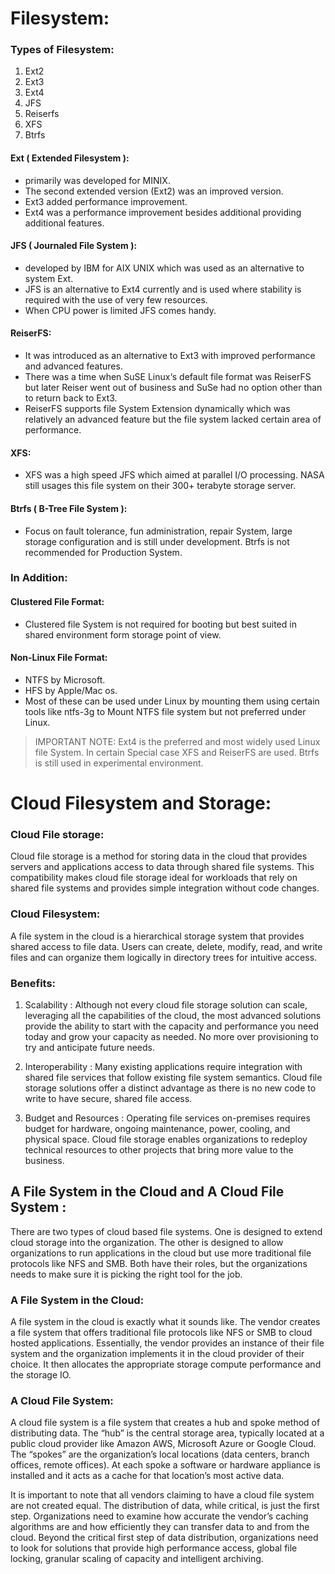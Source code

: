 # Filesystem:
### Types of Filesystem:
1. Ext2
2. Ext3
3. Ext4
4. JFS
5. Reiserfs
6. XFS
7. Btrfs

#### Ext ( Extended Filesystem ):
- primarily was developed for MINIX. 
- The second extended version (Ext2) was an improved version.
- Ext3 added performance improvement. 
- Ext4 was a performance improvement besides additional providing additional features.

#### JFS ( Journaled File System ):
- developed by IBM for AIX UNIX which was used as an alternative to system Ext.
- JFS is an alternative to Ext4 currently and is used where stability is required with the use of very few resources.
- When CPU power is limited JFS comes handy.

#### ReiserFS:
- It was introduced as an alternative to Ext3 with improved performance and advanced features.
- There was a time when SuSE Linux‘s default file format was ReiserFS but later Reiser went out of business and SuSe had no option other than to return back to Ext3.
- ReiserFS supports file System Extension dynamically which was relatively an advanced feature but the file system lacked certain area of performance.

#### XFS:
- XFS was a high speed JFS which aimed at parallel I/O processing. NASA still usages this file system on their 300+ terabyte storage server.

#### Btrfs ( B-Tree File System ):
- Focus on fault tolerance, fun administration, repair System, large storage configuration and is still under development. Btrfs is not recommended for Production System.

### In Addition:
#### Clustered File Format:
- Clustered file System is not required for booting but best suited in shared environment form storage point of view.

#### Non-Linux File Format:
- NTFS by Microsoft.
- HFS by Apple/Mac os.
- Most of these can be used under Linux by mounting them using certain tools like ntfs-3g to Mount NTFS file system but not preferred under Linux.

> IMPORTANT NOTE: Ext4 is the preferred and most widely used Linux file System. In certain Special case XFS and ReiserFS are used. Btrfs is still used in experimental environment.



# Cloud Filesystem and Storage:
### Cloud File storage:
Cloud file storage is a method for storing data in the cloud that provides servers and applications access to data through shared file systems. This compatibility makes cloud file storage ideal for workloads that rely on shared file systems and provides simple integration without code changes.

### Cloud Filesystem:
A file system in the cloud is a hierarchical storage system that provides shared access to file data. Users can create, delete, modify, read, and write files and can organize them logically in directory trees for intuitive access.

### Benefits:
1. Scalability : 
Although not every cloud file storage solution can scale, leveraging all the capabilities of the cloud, the most advanced solutions provide the ability to start with the capacity and performance you need today and grow your capacity as needed. No more over provisioning to try and anticipate future needs.

2. Interoperability : 
Many existing applications require integration with shared file services that follow existing file system semantics. Cloud file storage solutions offer a distinct advantage as there is no new code to write to have secure, shared file access.

3. Budget and Resources : 
Operating file services on-premises requires budget for hardware, ongoing maintenance, power, cooling, and physical space. Cloud file storage enables organizations to redeploy technical resources to other projects that bring more value to the business.

## A File System in the Cloud and A Cloud File System :
There are two types of cloud based file systems. One is designed to extend cloud storage into the organization. The other is designed to allow organizations to run applications in the cloud but use more traditional file protocols like NFS and SMB. Both have their roles, but the organizations needs to make sure it is picking the right tool for the job.

### A File System in the Cloud:
A file system in the cloud is exactly what it sounds like. The vendor creates a file system that offers traditional file protocols like NFS or SMB to cloud hosted applications. Essentially, the vendor provides an instance of their file system and the organization implements it in the cloud provider of their choice. It then allocates the appropriate storage compute performance and the storage IO.

### A Cloud File System:
A cloud file system is a file system that creates a hub and spoke method of distributing data. The “hub” is the central storage area, typically located at a public cloud provider like Amazon AWS, Microsoft Azure or Google Cloud. The “spokes” are the organization’s local locations (data centers, branch offices, remote offices). At each spoke a software or hardware appliance is installed and it acts as a cache for that location’s most active data.

It is important to note that all vendors claiming to have a cloud file system are not created equal. The distribution of data, while critical, is just the first step. Organizations need to examine how accurate the vendor’s caching algorithms are and how efficiently they can transfer data to and from the cloud. Beyond the critical first step of data distribution, organizations need to look for solutions that provide high performance access, global file locking, granular scaling of capacity and intelligent archiving.
